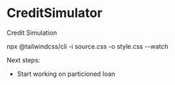 # CreditSimulator

Credit Simulation

npx @tailwindcss/cli -i source.css -o style.css --watch

Next steps:

- Start working on particioned loan
